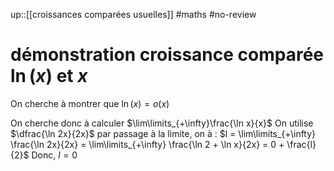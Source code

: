 up::[[croissances comparées usuelles]]
#maths #no-review 
# démonstration croissance comparée $\ln(x)$ et $x$

On cherche à montrer que $\ln(x) = o(x)$

On cherche donc à calculer $\lim\limits_{+\infty}\frac{\ln x}{x}$
On utilise $\dfrac{\ln 2x}{2x}$
par passage à la limite, on à :
$l = \lim\limits_{+\infty} \frac{\ln 2x}{2x} = \lim\limits_{+\infty} \frac{\ln 2 + \ln x}{2x} = 0 + \frac{l}{2}$
Donc, $l = 0$

